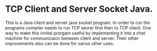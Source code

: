# TCP Client and Server Socket Java.

This is a Java client and server java socket program.
In-order to run the programs compiler needs to run TCP sevrer first
then to TCP client. One way to make this innital prorgam useful by 
implementing it into a chat machine for communicaion between client and server.
Their other improvements also can be done for varius other uses.

